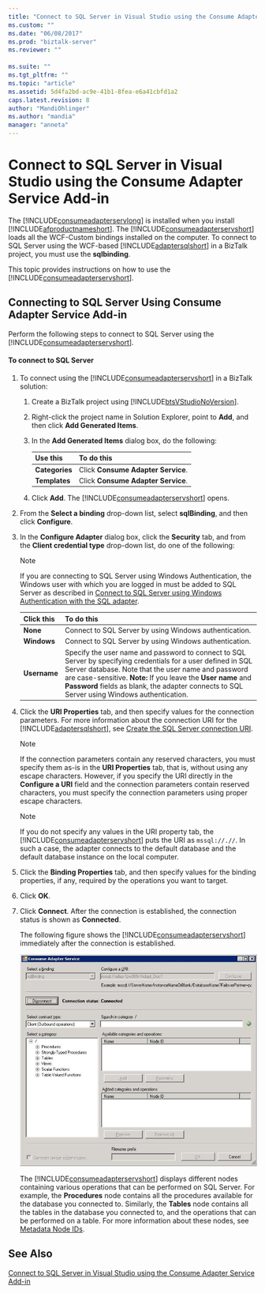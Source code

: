 ```yaml
---
title: "Connect to SQL Server in Visual Studio using the Consume Adapter Service Add-in | Microsoft Docs"
ms.custom: ""
ms.date: "06/08/2017"
ms.prod: "biztalk-server"
ms.reviewer: ""

ms.suite: ""
ms.tgt_pltfrm: ""
ms.topic: "article"
ms.assetid: 5d4fa2bd-ac9e-41b1-8fea-e6a41cbfd1a2
caps.latest.revision: 8
author: "MandiOhlinger"
ms.author: "mandia"
manager: "anneta"
---
```

# Connect to SQL Server in Visual Studio using the Consume Adapter Service Add-in
The [!INCLUDE[consumeadapterservlong](../../includes/consumeadapterservlong-md.md)] is installed when you install [!INCLUDE[afproductnameshort](../../includes/afproductnameshort-md.md)]. The [!INCLUDE[consumeadapterservshort](../../includes/consumeadapterservshort-md.md)] loads all the WCF-Custom bindings installed on the computer. To connect to SQL Server using the WCF-based [!INCLUDE[adaptersqlshort](../../includes/adaptersqlshort-md.md)] in a BizTalk project, you must use the **sqlbinding**.  
  
 This topic provides instructions on how to use the [!INCLUDE[consumeadapterservshort](../../includes/consumeadapterservshort-md.md)].  
  
## Connecting to SQL Server Using Consume Adapter Service Add-in  
 Perform the following steps to connect to SQL Server using the [!INCLUDE[consumeadapterservshort](../../includes/consumeadapterservshort-md.md)].  
  
#### To connect to SQL Server  
  
1.  To connect using the [!INCLUDE[consumeadapterservshort](../../includes/consumeadapterservshort-md.md)] in a BizTalk solution:  
  
    1.  Create a BizTalk project using [!INCLUDE[btsVStudioNoVersion](../../includes/btsvstudionoversion-md.md)].  
  
    2.  Right-click the project name in Solution Explorer, point to **Add**, and then click **Add Generated Items**.  
  
    3.  In the **Add Generated Items** dialog box, do the following:  
  
        |Use this|To do this|  
        |--------------|----------------|  
        |**Categories**|Click **Consume Adapter Service**.|  
        |**Templates**|Click **Consume Adapter Service**.|  
  
    4.  Click **Add**. The [!INCLUDE[consumeadapterservshort](../../includes/consumeadapterservshort-md.md)] opens.  
  
2.  From the **Select a binding** drop-down list, select **sqlBinding**, and then click **Configure**.  
  
3.  In the **Configure Adapter** dialog box, click the **Security** tab, and from the **Client credential  type** drop-down list, do one of the following:  
  
    > [!NOTE]
    >  If you are connecting to SQL Server using Windows Authentication, the Windows user with which you are logged in must be added to SQL Server as described in [Connect to SQL Server using Windows Authentication with the SQL adapter](../../adapters-and-accelerators/adapter-sql/connect-to-sql-server-using-windows-authentication-with-the-sql-adapter.md).  
  
    |Click this|To do this|  
    |----------------|----------------|  
    |**None**|Connect to SQL Server by using Windows authentication.|  
    |**Windows**|Connect to SQL Server by using Windows authentication.|  
    |**Username**|Specify the user name and password to connect to SQL Server by specifying credentials for a user defined in SQL Server database. Note that the user name and password are case-sensitive. **Note:**  If you leave the **User name** and **Password** fields as blank, the adapter connects to SQL Server using Windows authentication.|  
  
4.  Click the **URI Properties** tab, and then specify values for the connection parameters. For more information about the connection URI for the [!INCLUDE[adaptersqlshort](../../includes/adaptersqlshort-md.md)], see [Create the SQL Server connection URI](../../adapters-and-accelerators/adapter-sql/create-the-sql-server-connection-uri.md).  
  
    > [!NOTE]
    >  If the connection parameters contain any reserved characters, you must specify them as-is in the **URI Properties** tab, that is, without using any escape characters. However, if you specify the URI directly in the **Configure a URI** field and the connection parameters contain reserved characters, you must specify the connection parameters using proper escape characters.  
  
    > [!NOTE]
    >  If you do not specify any values in the URI property tab, the [!INCLUDE[consumeadapterservshort](../../includes/consumeadapterservshort-md.md)] puts the URI as `mssql://.//`. In such a case, the adapter connects to the default database and the default database instance on the local computer.  
  
5.  Click the **Binding Properties** tab, and then specify values for the binding properties, if any, required by the operations you want to target.  
  
6.  Click **OK**.  
  
7.  Click **Connect**. After the connection is established, the connection status is shown as **Connected**.  
  
     The following figure shows the [!INCLUDE[consumeadapterservshort](../../includes/consumeadapterservshort-md.md)] immediately after the connection is established.  
  
     ![Connect to SQL Server](../../adapters-and-accelerators/adapter-sql/media/661adb8a-5050-44d5-8db8-fdf0fe530b40.gif "661adb8a-5050-44d5-8db8-fdf0fe530b40")  
  
     The [!INCLUDE[consumeadapterservshort](../../includes/consumeadapterservshort-md.md)] displays different nodes containing various operations that can be performed on SQL Server. For example, the **Procedures** node contains all the procedures available for the database you connected to. Similarly, the **Tables** node contains all the tables in the database you connected to, and the operations that can be performed on a table. For more information about these nodes, see [Metadata Node IDs](../../adapters-and-accelerators/adapter-sql/metadata-node-ids2.md).  
  
## See Also  
 [Connect to SQL Server in Visual Studio using the Consume Adapter Service Add-in](../../adapters-and-accelerators/adapter-sql/connect-to-sql-server-in-visual-studio-using-the-consume-adapter-service-add-in.md)